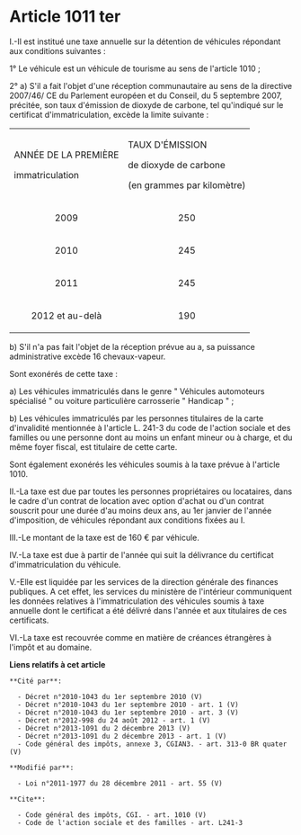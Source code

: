 # Article 1011 ter

I.-Il est institué une taxe annuelle sur la détention de véhicules répondant aux conditions suivantes : 

1° Le véhicule est un véhicule de tourisme au sens de l'article 1010 ; 

2° a) S'il a fait l'objet d'une réception communautaire au sens de la directive 2007/46/ CE du Parlement européen et du
Conseil, du 5 septembre 2007, précitée, son taux d'émission de dioxyde de carbone, tel qu'indiqué sur le certificat
d'immatriculation, excède la limite suivante : 

<table>
  <tbody>
    <tr>
      <td>

ANNÉE DE LA PREMIÈRE 

immatriculation 

</td>
      <td>

TAUX D'ÉMISSION 

de dioxyde de carbone 

(en grammes par kilomètre) 

</td>
    </tr>
    <tr>
      <td align="center">

2009 

</td>
      <td align="center">

250 

</td>
    </tr>
    <tr>
      <td align="center">

2010 

</td>
      <td align="center">

245 

</td>
    </tr>
    <tr>
      <td align="center">

2011 

</td>
      <td align="center">

245 

</td>
    </tr>
    <tr>
      <td align="center">

2012 et au-delà 

</td>
      <td align="center">

190 

</td>
    </tr>
  </tbody>
</table>

b) S'il n'a pas fait l'objet de la réception prévue au a, sa puissance administrative excède 16 chevaux-vapeur. 

Sont exonérés de cette taxe : 

a) Les véhicules immatriculés dans le genre " Véhicules automoteurs spécialisé " ou voiture particulière carrosserie "
Handicap " ; 

b) Les véhicules immatriculés par les personnes titulaires de la carte d'invalidité mentionnée à l'article L. 241-3 du code
de l'action sociale et des familles ou une personne dont au moins un enfant mineur ou à charge, et du même foyer fiscal, est
titulaire de cette carte. 

Sont également exonérés les véhicules soumis à la taxe prévue à l'article 1010. 

II.-La taxe est due par toutes les personnes propriétaires ou locataires, dans le cadre d'un contrat de location avec option
d'achat ou d'un contrat souscrit pour une durée d'au moins deux ans, au 1er janvier de l'année d'imposition, de véhicules
répondant aux conditions fixées au I. 

III.-Le montant de la taxe est de 160 € par véhicule. 

IV.-La taxe est due à partir de l'année qui suit la délivrance du certificat d'immatriculation du véhicule. 

V.-Elle est liquidée par les services de la direction générale des finances publiques. A cet effet, les services du ministère
de l'intérieur communiquent les données relatives à l'immatriculation des véhicules soumis à taxe annuelle dont le certificat
a été délivré dans l'année et aux titulaires de ces certificats. 

VI.-La taxe est recouvrée comme en matière de créances étrangères à l'impôt et au domaine.

**Liens relatifs à cet article**

	**Cité par**:

	  - Décret n°2010-1043 du 1er septembre 2010 (V)
	  - Décret n°2010-1043 du 1er septembre 2010 - art. 1 (V)
	  - Décret n°2010-1043 du 1er septembre 2010 - art. 3 (V)
	  - Décret n°2012-998 du 24 août 2012 - art. 1 (V)
	  - Décret n°2013-1091 du 2 décembre 2013 (V)
	  - Décret n°2013-1091 du 2 décembre 2013 - art. 1 (V)
	  - Code général des impôts, annexe 3, CGIAN3. - art. 313-0 BR quater (V)

	**Modifié par**:

	  - Loi n°2011-1977 du 28 décembre 2011 - art. 55 (V)

	**Cite**:

	  - Code général des impôts, CGI. - art. 1010 (V)
	  - Code de l'action sociale et des familles - art. L241-3

